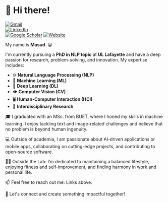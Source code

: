 # 👋 Hi there!  

[![Gmail](https://img.shields.io/badge/%20-Email%20Me-blue?labelColor=ef5350&logo=gmail&&logoColor=white)](mailto:masudurism@gmail.com)  
[![LinkedIn](https://img.shields.io/badge/%20-Connect%20on%20LinkedIn-blue?labelColor=0077B5&logo=linkedin&logoColor=white)](https://www.linkedin.com/in/themasudur/)  
[![Google Scholar](https://img.shields.io/badge/%20-Google%20Scholar-4285F4?labelColor=0d47a1&logo=google-scholar&logoColor=white)](https://scholar.google.com/citations?user=XdwImFcAAAAJ&hl=en)
[![Website](https://img.shields.io/badge/%20-Visit%20Website-4285F4?logo=google-chrome&logoColor=white)](https://sites.google.com/view/themasudur)

My name is **Masud**. 😀  

I'm currently pursuing a **PhD in NLP topic** at **UL Lafayette** and have a deep passion for research, problem-solving, and innovation. My expertise includes: 
- 🌐 **Natural Language Processing (NLP)**  
- 🤖 **Machine Learning (ML)**  
- 🧠 **Deep Learning (DL)**  
- 👁️ **Computer Vision (CV)**  
- 🖥️ **Human-Computer Interaction (HCI)**
- 🔬 **Interdisciplinary Research**

🎓 I graduated with an MSc. from BUET, where I honed my skills in machine learning. I enjoy tackling text and image-related challenges and believe that no problem is beyond human ingenuity.

💻 Outside of academia, I am passionate about AI-driven applications or mobile apps, collaborating on cutting-edge projects, and contributing to open-source software.  

🏋️‍♂️ Outside the Lab: I’m dedicated to maintaining a balanced lifestyle, enjoying fitness and self-improvement, and finding harmony in work and personal life.

📫 Feel free to reach out me: Links above.

🌟 Let's connect and create something impactful together!
